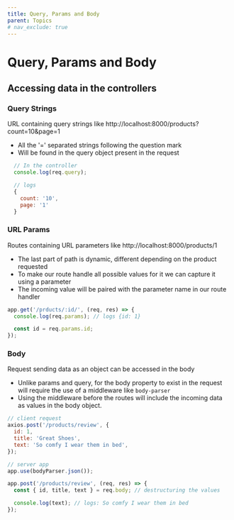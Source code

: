```yaml
---
title: Query, Params and Body
parent: Topics
# nav_exclude: true
---
```


# Query, Params and Body

## Accessing data in the controllers

### Query Strings

URL containing query strings like http://localhost:8000/products?count=10&page=1

- All the '=' separated strings following the question mark
- Will be found in the query object present in the request

```js
  // In the controller
  console.log(req.query);

  // logs
  {
    count: '10',
    page: '1'
  }
```

### URL Params

Routes containing URL parameters like http://localhost:8000/products/1

- The last part of path is dynamic, different depending on the product requested
- To make our route handle all possible values for it we can capture it using a parameter
- The incoming value will be paired with the parameter name in our route handler

```javascript
app.get('/prducts/:id/', (req, res) => {
  console.log(req.params); // logs {id: 1}

  const id = req.params.id;
});
```

### Body

Request sending data as an object can be accessed in the body

- Unlike params and query, for the body property to exist in the request will require the use of a middleware like `body-parser`
- Using the middleware before the routes will include the incoming data as values in the body object.

```javascript
// client request
axios.post('/products/review', {
  id: 1,
  title: 'Great Shoes',
  text: 'So comfy I wear them in bed',
});

// server app
app.use(bodyParser.json());

app.post('/products/review', (req, res) => {
  const { id, title, text } = req.body; // destructuring the values

  console.log(text); // logs: So comfy I wear them in bed
});
```
